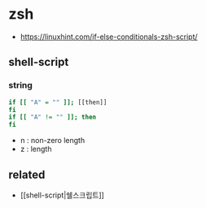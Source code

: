 # zsh

- https://linuxhint.com/if-else-conditionals-zsh-script/

## shell-script
### string
```sh
if [[ "A" = "" ]]; [[then]]
fi
if [[ "A" != "" ]]; then
fi
```

- n : non-zero length
- z : length

## related
- [[shell-script|쉘스크립트]]

